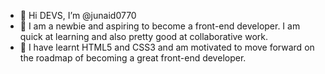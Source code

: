 - 👋 Hi DEVS, I’m @junaid0770
- 👀 I am a newbie and aspiring to become a front-end developer. I am quick at learning and also pretty good at collaborative work.
- 🌱 I have  learnt HTML5 and CSS3 and am motivated to move forward on the roadmap of becoming a great front-end developer. 


<!---
junaid0770/junaid0770 is a ✨ special ✨ repository because its `README.md` (this file) appears on your GitHub profile.
You can click the Preview link to take a look at your changes.
--->
